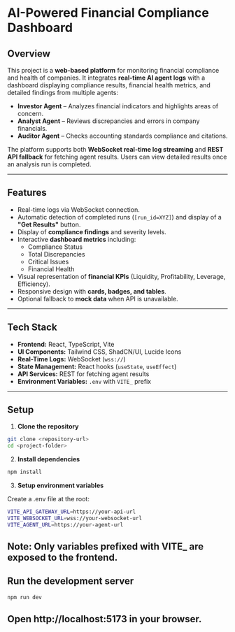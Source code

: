 # AI-Powered Financial Compliance Dashboard

## Overview

This project is a **web-based platform** for monitoring financial compliance and health of companies. It integrates **real-time AI agent logs** with a dashboard displaying compliance results, financial health metrics, and detailed findings from multiple agents:  

- **Investor Agent** – Analyzes financial indicators and highlights areas of concern.  
- **Analyst Agent** – Reviews discrepancies and errors in company financials.  
- **Auditor Agent** – Checks accounting standards compliance and citations.  

The platform supports both **WebSocket real-time log streaming** and **REST API fallback** for fetching agent results. Users can view detailed results once an analysis run is completed.

---

## Features

- Real-time logs via WebSocket connection.
- Automatic detection of completed runs (`[run_id=XYZ]`) and display of a **"Get Results"** button.
- Display of **compliance findings** and severity levels.
- Interactive **dashboard metrics** including:
  - Compliance Status
  - Total Discrepancies
  - Critical Issues
  - Financial Health
- Visual representation of **financial KPIs** (Liquidity, Profitability, Leverage, Efficiency).
- Responsive design with **cards, badges, and tables**.
- Optional fallback to **mock data** when API is unavailable.

---

## Tech Stack

- **Frontend:** React, TypeScript, Vite
- **UI Components:** Tailwind CSS, ShadCN/UI, Lucide Icons
- **Real-Time Logs:** WebSocket (`wss://`)
- **State Management:** React hooks (`useState`, `useEffect`)
- **API Services:** REST for fetching agent results
- **Environment Variables:** `.env` with `VITE_` prefix

---

## Setup

1. **Clone the repository**

```bash
git clone <repository-url>
cd <project-folder>
```

2. **Install dependencies**

```bash
npm install
```

3. **Setup environment variables**

Create a .env file at the root:
```bash
VITE_API_GATEWAY_URL=https://your-api-url
VITE_WEBSOCKET_URL=wss://your-websocket-url
VITE_AGENT_URL=https://your-agent-url
```

## Note: Only variables prefixed with VITE_ are exposed to the frontend.

## Run the development server

```bash
npm run dev
```

## Open http://localhost:5173 in your browser.